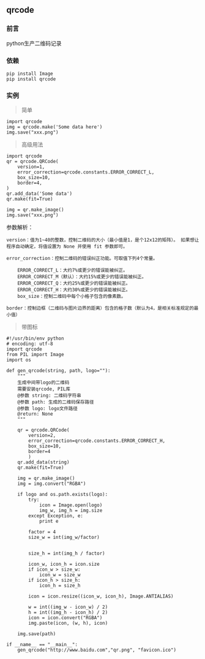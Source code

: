 ## qrcode

### 前言
python生产二维码记录

### 依赖
	
	pip install Image
	pip install qrcode


### 实例

>简单

	import qrcode
	img = qrcode.make('Some data here')
	img.save("xxx.png")

>高级用法

	import qrcode
	qr = qrcode.QRCode(
	    version=1,
	    error_correction=qrcode.constants.ERROR_CORRECT_L,
	    box_size=10,
	    border=4,
	)
	qr.add_data('Some data')
	qr.make(fit=True)

	img = qr.make_image()	
	img.save("xxx.png")

参数解析：

	version：值为1~40的整数，控制二维码的大小（最小值是1，是个12x12的矩阵）。 如果想让程序自动确定，将值设置为 None 并使用 fit 参数即可。
	
	error_correction：控制二维码的错误纠正功能。可取值下列4个常量。
	
		ERROR_CORRECT_L：大约7%或更少的错误能被纠正。
		ERROR_CORRECT_M（默认）：大约15%或更少的错误能被纠正。
		ERROR_CORRECT_Q：大约25%或更少的错误能被纠正。
		ERROR_CORRECT_H：大约30%或更少的错误能被纠正。
		box_size：控制二维码中每个小格子包含的像素数。
	
	border：控制边框（二维码与图片边界的距离）包含的格子数（默认为4，是相关标准规定的最小值）


>带图标

	#!/usr/bin/env python
	# encoding: utf-8
	import qrcode  
	from PIL import Image  
	import os  

	def gen_qrcode(string, path, logo=""):  
	    """
	    生成中间带logo的二维码
	    需要安装qrcode, PIL库
	    @参数 string: 二维码字符串
	    @参数 path: 生成的二维码保存路径
	    @参数 logo: logo文件路径
	    @return: None
	    """
	
	    qr = qrcode.QRCode(  
	        version=2,  
	        error_correction=qrcode.constants.ERROR_CORRECT_H,  
	        box_size=10,  
	        border=4  
	        )  
	    qr.add_data(string)  
	    qr.make(fit=True)  
	
	    img = qr.make_image()  
	    img = img.convert("RGBA")  
	
	    if logo and os.path.exists(logo):
	        try:
	            icon = Image.open(logo)  
	            img_w, img_h = img.size  
	        except Exception, e:
	            print e
	
	        factor = 4  
	        size_w = int(img_w/factor) 
	
	
	        size_h = int(img_h / factor)  
	
	        icon_w, icon_h = icon.size  
	        if icon_w > size_w:  
	            icon_w = size_w  
	        if icon_h > size_h:  
	            icon_h = size_h
	
	        icon = icon.resize((icon_w, icon_h), Image.ANTIALIAS)  
	
	        w = int((img_w - icon_w) / 2)  
	        h = int((img_h - icon_h) / 2)  
	        icon = icon.convert("RGBA")  
	        img.paste(icon, (w, h), icon)  
	
	    img.save(path)  
	
	if __name__ == "__main__":  
	    gen_qrcode("http://www.baidu.com","qr.png", "favicon.ico")